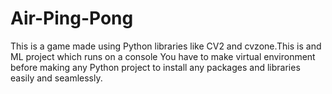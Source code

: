 # Air-Ping-Pong
This is a game made using Python libraries like CV2 and cvzone.This is and ML project which runs on a console
You have to make virtual environment before making any Python project to install any packages and libraries easily and seamlessly.
